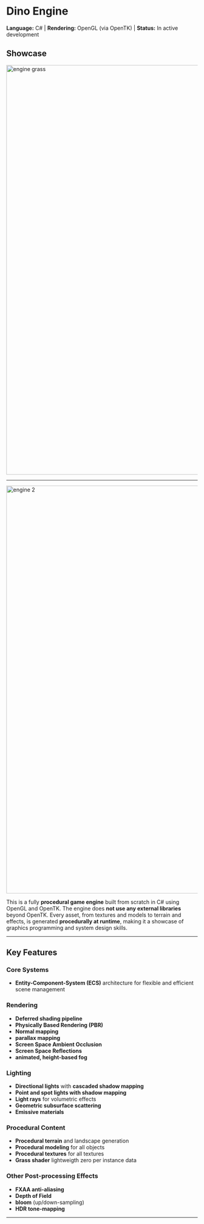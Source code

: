 # Dino Engine

**Language:** C# | **Rendering:** OpenGL (via OpenTK) | **Status:** In active development  

## Showcase


<img width="1907" height="1079" alt="engine grass" src="https://github.com/user-attachments/assets/4e0510b4-1bb6-4804-9bf7-9107c65fa2a1" />

---

<img width="1907" height="1074" alt="engine 2" src="https://github.com/user-attachments/assets/4ccadb53-51c7-4a29-9544-47a7f78602a3" />

This is a fully **procedural game engine** built from scratch in C# using OpenGL and OpenTK. The engine does **not use any external libraries** beyond OpenTK. Every asset, from textures and models to terrain and effects, is generated **procedurally at runtime**, making it a showcase of graphics programming and system design skills.

---

## Key Features

### Core Systems
- **Entity-Component-System (ECS)** architecture for flexible and efficient scene management

### Rendering
- **Deferred shading pipeline**
- **Physically Based Rendering (PBR)**
- **Normal mapping**
- **parallax mapping**
- **Screen Space Ambient Occlusion**
- **Screen Space Reflections**
- **animated, height-based fog**

### Lighting
- **Directional lights** with **cascaded shadow mapping**
- **Point and spot lights with shadow mapping**
- **Light rays** for volumetric effects
- **Geometric subsurface scattering**
- **Emissive materials**

### Procedural Content
- **Procedural terrain** and landscape generation
- **Procedural modeling** for all objects
- **Procedural textures** for all textures
- **Grass shader** lightweigth zero per instance data

### Other Post-processing Effects
- **FXAA anti-aliasing**
- **Depth of Field**
-  **bloom** (up/down-sampling)
- **HDR tone-mapping**
---

